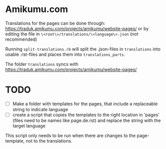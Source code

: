 Amikumu.com
==========================================

Translations for the pages can be done through: https://traduk.amikumu.com/projects/amikumu/website-pages/ or by editing the file in `\<root\>/translations/\<language\>.json` (not recommended)


Running `split-translations.rb` will split the .json-files in `translations` into usable .rst-files and places them into `translations_parts`.

The folder `translations` syncs with https://traduk.amikumu.com/projects/amikumu/website-pages/


TODO
=====

- [ ] Make a folder with templates for the pages, that include a replaceable string to indicate language
- [ ] create a script that copies the templates to the right location in 'pages' (files need to be names like page.de.rst) and replace the string with the target language

This script only needs to be run when there are changes to the page-template, not to the translations.